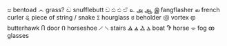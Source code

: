 
ෂ bentoad
෴ grass?
ඬ snufflebutt
ඩ
ඪ එ ඒ 
உ அ ஆ இ fangflasher
ல french curler
ୡ piece of string / snake
ೱ hourglass 
ಠ beholder 
಄ vortex
ჶ butterhawk
Ⴖ door 
Ი horseshoe 
  𝆱 𝆲 stairs
Ⳛ ⳛ Ⲇ ⲇ boat
Ⴅ horse
⌯ fog
ꙭ glasses
